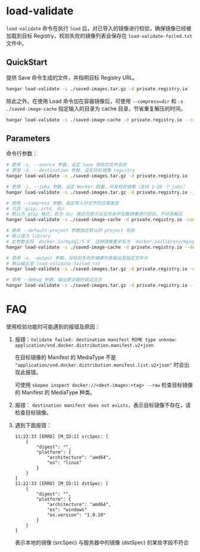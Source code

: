 # load-validate

`load-validate` 命令在执行 `load` 后，对已导入的镜像进行校验，确保镜像已经被加载到目标 Registry，校验失败的镜像列表会保存在 `load-validate-failed.txt` 文件中。

## QuickStart

提供 Save 命令生成的文件，并指明目标 Registry URL。

```sh
hangar load-validate -s ./saved-images.tar.gz -d private.registry.io
```

除此之外，在使用 Load 命令加在容器镜像后，可使用 `--compress=dir` 和 `-s ./saved-image-cache` 指定输入的目录为 cache 目录，节省重复解压的时间。

```sh
hangar load-validate -s ./saved-image-cache -d private.registry.io --compress=dir
```

## Parameters

命令行参数：

```sh
# 使用 -s, --source 参数，设定 Save 保存的文件名称
# 使用 -d, --destination 参数，设定目标镜像 registry
hangar load-validate -s ./saved-images.tar.gz -d private.registry.io

# 使用 -j, --jobs 参数，设定 Worker 数量，并发校验镜像（支持 1~20 个 jobs）
hangar load-validate -s ./saved-images.tar.gz -d private.registry.io -j 10 # 启动 10 个 Worker

# 使用 --compress 参数，指定导入的文件的压缩类型
# 可选：gzip, zstd, dir
# 默认为 gzip 格式，若为 dir 格式则表示从文件夹中加载镜像进行校验，不对其解压
hangar load-validate -s ./saved-image-cache -d private.registry.io -compress=dir

# 使用 --default-project 参数指定默认的 project 名称
# 默认值为 library
# 此参数会将 `docker.io/mysql:5.8` 这种镜像重命名为 `docker.io/library/mysql:5.8`
hangar load-validate -s ./saved-image-cache -d private.registry.io --default-project=library

# 使用 -o, -output 参数，将校验失败的镜像列表输出至指定文件中
# 默认输出至 load-validate-failed.txt
hangar load-validate -s ./saved-images.tar.gz -d private.registry.io -o failed.txt

# 使用 --debug 参数，输出更详细的调试日志
hangar load-validate -s ./saved-images.tar.gz -d private.registry.io --debug
```

# FAQ

使用校验功能时可能遇到的报错及原因：

1. 报错：`Validate failed: destination manifest MIME type unknow: application/vnd.docker.distribution.manifest.v2+json`

    在目标镜像的 Manifest 的 MediaType 不是 `"application/vnd.docker.distribution.manifest.list.v2+json"` 时会出现此报错。

    可使用 `skopeo inspect docker://<dest-image>:<tag> --raw` 检查目标镜像的 Manifest 的 MediaType 种类。

1. 报错： `destination manifest does not exists`，表示目标镜像不存在，请检查目标镜像。

1. 遇到下面报错：

    ```text
    11:22:33 [ERRO] [M_ID:1] srcSpec: [
        {
            "digest": "",
            "platform": {
                "architecture": "amd64",
                "os": "linux"
            }
        }
    ]
    11:22:33 [ERRO] [M_ID:1] dstSpec: [
        {
            "digest": "",
            "platform": {
                "architecture": "amd64",
                "os": "windows"
                "os.version": "1.0.10"
            }
        }
    ]
    ```

    表示本地的镜像 (srcSpec) 与服务器中的镜像 (dstSpec) 的某些字段不符合
